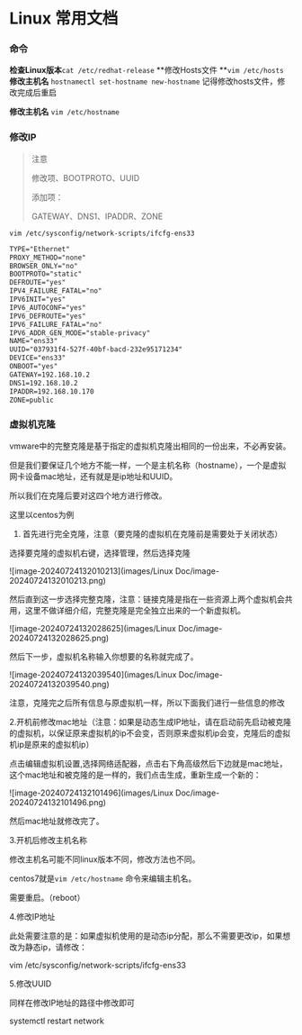 # Linux 常用文档

### 命令

**检查Linux版本**`cat /etc/redhat-release`
**修改Hosts文件 **`vim /etc/hosts`
**修改主机名** `hostnamectl set-hostname new-hostname` 记得修改hosts文件，修改完成后重启

**修改主机名** `vim /etc/hostname`



### 修改IP

> 注意
>
> 修改项、BOOTPROTO、UUID
>
> 添加项：
>
> GATEWAY、DNS1、IPADDR、ZONE

```shell
vim /etc/sysconfig/network-scripts/ifcfg-ens33
```

```latex
TYPE="Ethernet"
PROXY_METHOD="none"
BROWSER_ONLY="no"
BOOTPROTO="static"
DEFROUTE="yes"
IPV4_FAILURE_FATAL="no"
IPV6INIT="yes"
IPV6_AUTOCONF="yes"
IPV6_DEFROUTE="yes"
IPV6_FAILURE_FATAL="no"
IPV6_ADDR_GEN_MODE="stable-privacy"
NAME="ens33"
UUID="037931f4-527f-40bf-bacd-232e95171234"
DEVICE="ens33"
ONBOOT="yes"
GATEWAY=192.168.10.2
DNS1=192.168.10.2
IPADDR=192.168.10.170
ZONE=public
```

### 虚拟机克隆

vmware中的完整克隆是基于指定的虚拟机克隆出相同的一份出来，不必再安装。

但是我们要保证几个地方不能一样，一个是主机名称（hostname），一个是虚拟网卡设备mac地址，还有就是是ip地址和UUID。

所以我们在克隆后要对这四个地方进行修改。

这里以centos为例

1. 首先进行完全克隆，注意（要克隆的虚拟机在克隆前是需要处于关闭状态）

选择要克隆的虚拟机右键，选择管理，然后选择克隆

![image-20240724132010213](images/Linux Doc/image-20240724132010213.png)

然后直到这一步选择完整克隆，注意：链接克隆是指在一些资源上两个虚拟机会共用，这里不做详细介绍，完整克隆是完全独立出来的一个新虚拟机。

![image-20240724132028625](images/Linux Doc/image-20240724132028625.png)

然后下一步，虚拟机名称输入你想要的名称就完成了。

![image-20240724132039540](images/Linux Doc/image-20240724132039540.png)

注意，克隆完之后所有信息与原虚拟机一样，所以下面我们进行一些信息的修改

2.开机前修改mac地址（注意：如果是动态生成IP地址，请在启动前先启动被克隆的虚拟机，以保证原来虚拟机的ip不会变，否则原来虚拟机ip会变，克隆后的虚拟机ip是原来的虚拟机ip）

点击编辑虚拟机设置,选择网络适配器，点击右下角高级然后下边就是mac地址，这个mac地址和被克隆的是一样的，我们点击生成，重新生成一个新的：

![image-20240724132101496](images/Linux Doc/image-20240724132101496.png)

然后mac地址就修改完了。

3.开机后修改主机名称

修改主机名可能不同linux版本不同，修改方法也不同。

centos7就是`vim /etc/hostname` 命令来编辑主机名。

需要重启。（reboot）

4.修改IP地址 

此处需要注意的是：如果虚拟机使用的是动态ip分配，那么不需要更改ip，如果想改为静态ip，请修改：

vim /etc/sysconfig/network-scripts/ifcfg-ens33 

5.修改UUID

同样在修改IP地址的路径中修改即可

systemctl restart network


